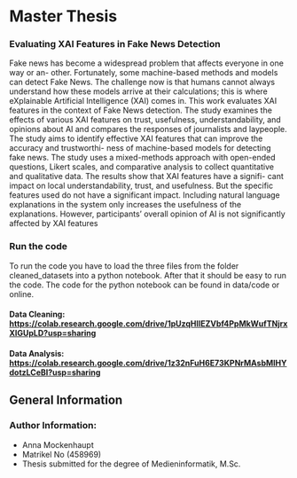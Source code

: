 # Master Thesis

### Evaluating XAI Features in Fake News Detection

Fake news has become a widespread problem that affects everyone in one way or an-
other. Fortunately, some machine-based methods and models can detect Fake News.
The challenge now is that humans cannot always understand how these models arrive
at their calculations; this is where eXplainable Artificial Intelligence (XAI) comes in.
This work evaluates XAI features in the context of Fake News detection. The study
examines the effects of various XAI features on trust, usefulness, understandability, and
opinions about AI and compares the responses of journalists and laypeople. The study
aims to identify effective XAI features that can improve the accuracy and trustworthi-
ness of machine-based models for detecting fake news. The study uses a mixed-methods
approach with open-ended questions, Likert scales, and comparative analysis to collect
quantitative and qualitative data. The results show that XAI features have a signifi-
cant impact on local understandability, trust, and usefulness. But the specific features
used do not have a significant impact. Including natural language explanations in the
system only increases the usefulness of the explanations. However, participants’ overall
opinion of AI is not significantly affected by XAI features

### Run the code
To run the code you have to load the three files from the folder cleaned_datasets into a python notebook. 
After that it should be easy to run the code.
The code for the python notebook can be found in data/code or online. 
#### Data Cleaning: https://colab.research.google.com/drive/1pUzqHIlEZVbf4PpMkWufTNjrxXIGUpLD?usp=sharing
#### Data Analysis: https://colab.research.google.com/drive/1z32nFuH6E73KPNrMAsbMlHYdotzLCeBI?usp=sharing


General Information
------------------
### Author Information:
- Anna Mockenhaupt
- Matrikel No (458969)
- Thesis submitted for the degree of Medieninformatik, M.Sc.

